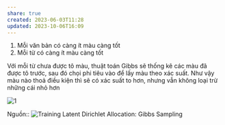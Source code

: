 ```yaml
---
share: true
created: 2023-06-03T11:28
updated: 2023-10-06T16:09
---
```

1. Mỗi văn bản có càng ít màu càng tốt
2. Mỗi từ có càng ít màu càng tốt

Với mỗi từ chưa được tô màu, thuật toán Gibbs sẽ thống kê các màu đã được tô trước, sau đó chọi phi tiêu vào để lấy màu theo xác suất. Như vậy màu nào thoả điều kiện thì sẽ có xác suất to hơn, nhưng vẫn không loại trừ những cái nhỏ hơn

![1](https://i.stack.imgur.com/BfTJjm.png)

Nguồn:: ![Training Latent Dirichlet Allocation: Gibbs Sampling](https://www.youtube.com/watch?v=BaM1uiCpj_E&t=452s)
